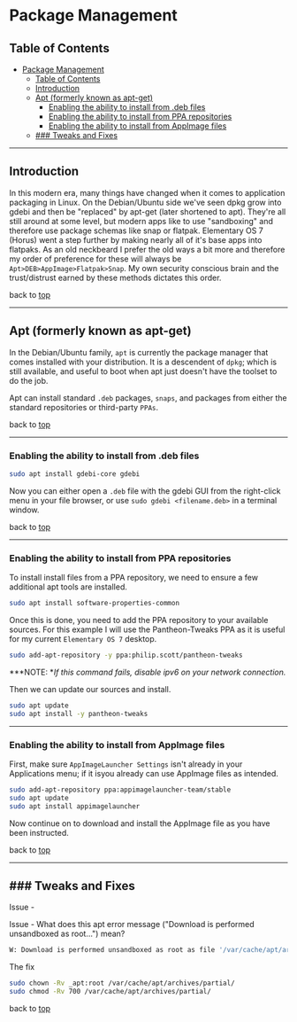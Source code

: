 # Package Management

## Table of Contents

- [Package Management](#package-management)
  - [Table of Contents](#table-of-contents)
  - [Introduction](#introduction)
  - [Apt (formerly known as apt-get)](#apt-formerly-known-as-apt-get)
    - [Enabling the ability to install from .deb files](#enabling-the-ability-to-install-from-deb-files)
    - [Enabling the ability to install from PPA repositories](#enabling-the-ability-to-install-from-ppa-repositories)
    - [Enabling the ability to install from AppImage files](#enabling-the-ability-to-install-from-appimage-files)
  - [### Tweaks and Fixes](#-tweaks-and-fixes)

---

## Introduction

In this modern era, many things have changed when it comes to application packaging in Linux. On the Debian/Ubuntu side we've seen dpkg grow into gdebi and then be "replaced" by apt-get (later shortened to apt). They're all still around at some level, but modern apps like to use "sandboxing" and therefore use package schemas like snap or flatpak. Elementary OS 7 (Horus) went a step further by making nearly all of it's base apps into flatpaks. As an old neckbeard I prefer the old ways a bit more and therefore my order of preference for these will always be `Apt>DEB>AppImage>Flatpak>Snap`. My own security conscious brain and the trust/distrust earned by these methods dictates this order.

back to [top](#table-of-contents)

---

## Apt (formerly known as apt-get)

In the Debian/Ubuntu family, `apt` is currently the package manager that comes installed with your distribution. It is a descendent of `dpkg`; which is still available, and useful to boot when apt just doesn't have the toolset to do the job.

Apt can install standard `.deb` packages, `snaps`, and packages from either the standard repositories or third-party `PPAs`.

back to [top](#table-of-contents)

---

### Enabling the ability to install from .deb files

```bash
sudo apt install gdebi-core gdebi
```

Now you can either open a `.deb` file with the gdebi GUI from the right-click menu in your file browser, or use `sudo gdebi <filename.deb>` in a terminal window.

back to [top](#table-of-contents)

---

### Enabling the ability to install from PPA repositories

To install install files from a PPA repository, we need to ensure a few additional apt tools are installed.

```bash
sudo apt install software-properties-common
```

Once this is done, you need to add the PPA repository to your available sources. For this example I will use the Pantheon-Tweaks PPA as it is useful for my current `Elementary OS 7` desktop.

```bash
sudo add-apt-repository -y ppa:philip.scott/pantheon-tweaks
```

***NOTE: **If this command fails, disable ipv6 on your network connection.*

Then we can update our sources and install.

```bash
sudo apt update
sudo apt install -y pantheon-tweaks
```

---

### Enabling the ability to install from AppImage files

First, make sure `AppImageLauncher Settings` isn't already in your Applications menu; if it isyou already can use AppImage files as intended.

```bash
sudo add-apt-repository ppa:appimagelauncher-team/stable
sudo apt update
sudo apt install appimagelauncher
```

Now continue on to download and install the AppImage file as you have been instructed.

back to [top](#table-of-contents)

---

## ### Tweaks and Fixes

Issue - 

Issue - What does this apt error message ("Download is performed unsandboxed as root...") mean?

```bash
W: Download is performed unsandboxed as root as file '/var/cache/apt/archives/partial/samba-libs_2%3a4.5.8+dfsg-0ubuntu0.17.04.1_i386.deb' couldn't be accessed by user '_apt'. - pkgAcquire::Run (13: Permission denied)
```

The fix

```bash
sudo chown -Rv _apt:root /var/cache/apt/archives/partial/
sudo chmod -Rv 700 /var/cache/apt/archives/partial/
```

back to [top](#table-of-contents)
